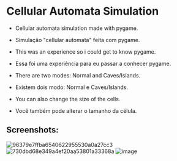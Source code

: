 # Cellular Automata Simulation

- Cellular automata simulation made with pygame.
- Simulação "cellular automata" feita com pygame.

- This was an experience so i could get to know pygame.
- Essa foi uma experiência para eu passar a conhecer pygame.

- There are two modes: Normal and Caves/Islands.
- Existem dois modo: Normal e Caves/Islands.

- You can also change the size of the cells.
- Você também pode alterar o tamanho da célula.

## Screenshots:

![96379e7ffba6540622955530a0a27cc3](https://user-images.githubusercontent.com/27747604/119062390-105dde00-b9ad-11eb-9039-24a6b583033f.gif)
![730dbd68e349a4ef20aa53801a33368a](https://user-images.githubusercontent.com/27747604/119062393-1489fb80-b9ad-11eb-8302-c7d54c35e708.gif)
![image](https://user-images.githubusercontent.com/27747604/119062364-f7552d00-b9ac-11eb-8142-81d4df0cfd6b.png)
